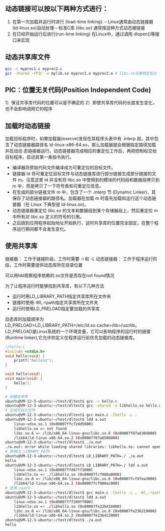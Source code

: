## 动态链接可以按以下两种方式进行：
1. 在第一次加载并运行时进行 (load-time linking).
	– Linux通常由动态链接器(ld-linux.so)自动处理
	– 标准C库 (libc.so) 通常按这种方式动态被链接
2. 在已经开始运行后进行(run-time linking) 
	在Linux中，通过调用 dlopen()等接口来实现


## 动态共享库文件
```sh
gcc -c myproc1.c myproc2.c
gcc -shared -fPIC -o mylib.so myproc1.o myproc2.o # libc.so无需明显指出
```

## PIC：位置无关代码(Position Independent Code)
1）保证共享库代码的位置可以是不确定的
2）即使共享库代码的长度发生变化，也不会影响调用它的程序

## 加载时动态链接
加载目标程序时，如果加载器(execve)发现在其程序头表中有 .interp 段，其中包含了动态链接器路径名 ld-linux-x86-64.so，那么加载器就会根据指定路径加载并启动动
态链接器运行。动态链接器完成相应的重定位工作后，再把控制权交给目标程序，启动其第一条指令执行。

- 编译器将原始代码文件编译成为可重定位的目标文件。
- 链接器 ld 将可重定位目标文件与动态链接库进行部分链接生成部分链接的文件 m。注意这里 ld 并没有将 libc.so 中使用到的模块的代码段和数据段拷贝到 m 中，而是拷贝了一下符号表和可重定位信息。
- 在生成的部分链接文件 m 中，包含了一个 .interp 节 (Dynamic Linker)，其保存了动态链接器的路径名。加载器在加载 m 时首先加载和运行这个动态链接器（在 Linux 下典型是 ld-linux.so)。
 - 动态链接器重定位 libc.so 的文本和数据段到某个存储器段上，然后重定位 m 中所有对 libc.so 定义的符号的引用。
- 之后跳到应用程序起始地址开始执行，这时共享库的位置完全固定，在整个程序运行期间都不会发生变化。

## 使用共享库
链接器： 工作于链接阶段，工作时需要 -l 和 -L
动态链接器： 工作于程序运行阶段，工作时需要提供动态库所在目录位置

可以用ldd观察程序依赖的.so文件是否存在not found情况

为了让程序运行时能够找到共享库，有以下几种方法
- 运行时用LD_LIBRARY_PATH指定共享库所在文件夹
- 链接时使用-Wl,-rpath指定共享库所在文件夹
- 运行时使用LD_PRELOAD指定要加载的共享库

动态库的加载顺序为LD_PRELOAD>LD_LIBRARY_PATH>/etc/ld.so.cache>/lib>/usr/lib。
LD_PRELOAD是Linux系统的一个环境变量，它可以影响程序的运行时的链接(Runtime linker),它允许你定义在程序运行前优先加载的动态链接库。

```cpp
//hello.c
#include <stdio.h>
void hello(void) {
    printf("hello\n");
}
```

```cpp
void hello(void);
void main(void) {
    hello();
}
```

```sh
# 创建共享库
ubuntu@VM-12-3-ubuntu:~/test/dltest$ gcc -c hello.c
ubuntu@VM-12-3-ubuntu:~/test/dltest$ gcc -shared -o libhello.so hello.o
# 生成可执行文件
ubuntu@VM-12-3-ubuntu:~/test/dltest$ gcc main.c -lhello -L .
ubuntu@VM-12-3-ubuntu:~/test/dltest$ ldd a.out
	linux-vdso.so.1 (0x00007ffc72dd5000)
	libhello.so => not found
	libc.so.6 => /lib/x86_64-linux-gnu/libc.so.6 (0x00007f07a6304000)
	/lib64/ld-linux-x86-64.so.2 (0x00007f07a6508000)
ubuntu@VM-12-3-ubuntu:~/test/dltest$ ./a.out
./a.out: error while loading shared libraries: libhello.so: cannot open shared object file: No such file or directory
# 使用LD_LIBRARY_PATH
ubuntu@VM-12-3-ubuntu:~/test/dltest$ LD_LIBRARY_PATH=./ ./a.out
hello
ubuntu@VM-12-3-ubuntu:~/test/dltest$ LD_LIBRARY_PATH=./ ldd a.out
	linux-vdso.so.1 (0x00007ffd67ff3000)
	libhello.so => ./libhello.so (0x00007fcf980a0000)
	libc.so.6 => /lib/x86_64-linux-gnu/libc.so.6 (0x00007fcf97ea3000)
	/lib64/ld-linux-x86-64.so.2 (0x00007fcf980ac000)
# 使用-rpath
ubuntu@VM-12-3-ubuntu:~/test/dltest$ gcc main.c -lhello -L . -Wl,-rpath .
ubuntu@VM-12-3-ubuntu:~/test/dltest$ ldd a.out
	linux-vdso.so.1 (0x00007fff289ff000)
	libhello.so => ./libhello.so (0x00007fe236416000)
	libc.so.6 => /lib/x86_64-linux-gnu/libc.so.6 (0x00007fe236219000)
	/lib64/ld-linux-x86-64.so.2 (0x00007fe236422000)
ubuntu@VM-12-3-ubuntu:~/test/dltest$ ./a.out
hello
```











